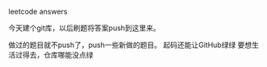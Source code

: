 leetcode answers

今天建个git库，以后刷题将答案push到这里来。

做过的题目就不push了，push一些新做的题目。
起码还能让GitHub绿绿
要想生活过得去，仓库哪能没点绿
